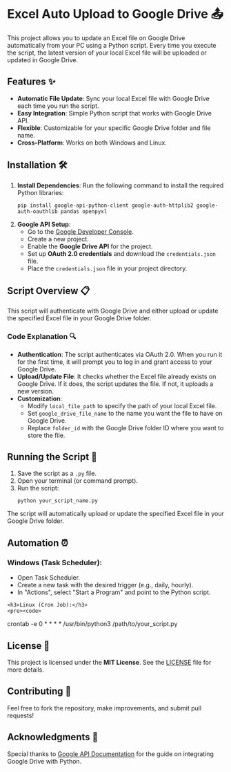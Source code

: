 <!DOCTYPE html>
<html lang="en">
<head>
    <meta charset="UTF-8">
    <meta name="viewport" content="width=device-width, initial-scale=1.0">
</head>
<body>
    <h1>Excel Auto Upload to Google Drive 📤</h1>
    <p>This project allows you to update an Excel file on Google Drive automatically from your PC using a Python script. Every time you execute the script, the latest version of your local Excel file will be uploaded or updated in Google Drive.</p>

<h2>Features ✨</h2>
    <ul>
        <li><strong>Automatic File Update</strong>: Sync your local Excel file with Google Drive each time you run the script.</li>
        <li><strong>Easy Integration</strong>: Simple Python script that works with Google Drive API.</li>
        <li><strong>Flexible</strong>: Customizable for your specific Google Drive folder and file name.</li>
        <li><strong>Cross-Platform</strong>: Works on both Windows and Linux.</li>
    </ul>

  <h2>Installation 🛠️</h2>
    <ol>
        <li><strong>Install Dependencies</strong>: Run the following command to install the required Python libraries:
            <pre><code>pip install google-api-python-client google-auth-httplib2 google-auth-oauthlib pandas openpyxl</code></pre>
        </li>
        <li><strong>Google API Setup</strong>:
            <ul>
                <li>Go to the <a href="https://console.developers.google.com/" target="_blank">Google Developer Console</a>.</li>
                <li>Create a new project.</li>
                <li>Enable the <strong>Google Drive API</strong> for the project.</li>
                <li>Set up <strong>OAuth 2.0 credentials</strong> and download the <code>credentials.json</code> file.</li>
                <li>Place the <code>credentials.json</code> file in your project directory.</li>
            </ul>
        </li>
    </ol>

  <h2>Script Overview 📋</h2>
    <p>This script will authenticate with Google Drive and either upload or update the specified Excel file in your Google Drive folder.</p>

  <h3>Code Explanation 🔍</h3>
    <ul>
        <li><strong>Authentication</strong>: The script authenticates via OAuth 2.0. When you run it for the first time, it will prompt you to log in and grant access to your Google Drive.</li>
        <li><strong>Upload/Update File</strong>: It checks whether the Excel file already exists on Google Drive. If it does, the script updates the file. If not, it uploads a new version.</li>
        <li><strong>Customization</strong>: 
            <ul>
                <li>Modify <code>local_file_path</code> to specify the path of your local Excel file.</li>
                <li>Set <code>google_drive_file_name</code> to the name you want the file to have on Google Drive.</li>
                <li>Replace <code>folder_id</code> with the Google Drive folder ID where you want to store the file.</li>
            </ul>
        </li>
    </ul>


   <h2>Running the Script 🚀</h2>
    <ol>
        <li>Save the script as a <code>.py</code> file.</li>
        <li>Open your terminal (or command prompt).</li>
        <li>Run the script:
            <pre><code>python your_script_name.py</code></pre>
        </li>
    </ol>
    <p>The script will automatically upload or update the specified Excel file in your Google Drive folder.</p>

   <h2>Automation ⏰</h2>
    <h3>Windows (Task Scheduler):</h3>
    <ul>
        <li>Open Task Scheduler.</li>
        <li>Create a new task with the desired trigger (e.g., daily, hourly).</li>
        <li>In "Actions", select "Start a Program" and point to the Python script.</li>
    </ul>

    <h3>Linux (Cron Job):</h3>
    <pre><code>
crontab -e
0 * * * * /usr/bin/python3 /path/to/your_script.py
    </code></pre>

   <h2>License 📄</h2>
    <p>This project is licensed under the <strong>MIT License</strong>. See the <a href="LICENSE">LICENSE</a> file for more details.</p>

   <h2>Contributing 🤝</h2>
    <p>Feel free to fork the repository, make improvements, and submit pull requests!</p>

   <h2>Acknowledgments 🌟</h2>
    <p>Special thanks to <a href="https://developers.google.com/drive" target="_blank">Google API Documentation</a> for the guide on integrating Google Drive with Python.</p>
</body>
</html>
